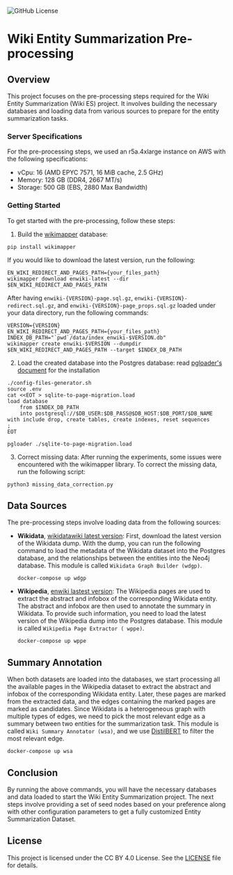 ![GitHub License](https://img.shields.io/github/license/msorkhpar/wiki-entity-summarization-preprocessor)

# Wiki Entity Summarization Pre-processing

## Overview

This project focuses on the pre-processing steps required for the Wiki Entity Summarization (Wiki ES) project. It
involves building the necessary databases and loading data from various sources to prepare for the entity summarization
tasks.

### Server Specifications

For the pre-processing steps, we used an r5a.4xlarge instance on AWS with the following specifications:

- vCpu: 16 (AMD EPYC 7571, 16 MiB cache, 2.5 GHz)
- Memory: 128 GB (DDR4, 2667 MT/s)
- Storage: 500 GB (EBS, 2880 Max Bandwidth)

### Getting Started

To get started with the pre-processing, follow these steps:

1. Build the [wikimapper](https://github.com/jcklie/wikimapper) database:

```shell
pip install wikimapper
````

If you would like to download the latest version, run the following:

```shell
EN_WIKI_REDIRECT_AND_PAGES_PATH={your_files_path}
wikimapper download enwiki-latest --dir $EN_WIKI_REDIRECT_AND_PAGES_PATH
```

After having `enwiki-{VERSION}-page.sql.gz`, `enwiki-{VERSION}-redirect.sql.gz`,
and `enwiki-{VERSION}-page_props.sql.gz` loaded under your data directory, run the following commands:

```shell
VERSION={VERSION}
EN_WIKI_REDIRECT_AND_PAGES_PATH={your_files_path}
INDEX_DB_PATH="`pwd`/data/index_enwiki-$VERSION.db"
wikimapper create enwiki-$VERSION --dumpdir $EN_WIKI_REDIRECT_AND_PAGES_PATH --target $INDEX_DB_PATH
```

2. Load the created database into the Postgres database:
   read [pgloader's document](https://pgloader.readthedocs.io/en/latest/install.html) for the installation

```shell
./config-files-generator.sh
source .env
cat <<EOT > sqlite-to-page-migration.load
load database
    from $INDEX_DB_PATH
    into postgresql://$DB_USER:$DB_PASS@$DB_HOST:$DB_PORT/$DB_NAME
with include drop, create tables, create indexes, reset sequences
;
EOT

pgloader ./sqlite-to-page-migration.load
```

3. Correct missing data: After running the experiments, some issues were encountered with the wikimapper library.
   To correct the missing data, run the following script:

```shell 
python3 missing_data_correction.py
```

## Data Sources

The pre-processing steps involve loading data from the following sources:

- **Wikidata**, [wikidatawiki latest version](https://dumps.wikimedia.org/wikidatawiki/latest/):
  First, download the latest version of the Wikidata dump. With the dump, you can run the following command to load the
  metadata of the Wikidata dataset into the Postgres database, and the relationships between the entities into the Neo4j
  database. This module is called `Wikidata Graph Builder (wdgp)`.
  ```shell
  docker-compose up wdgp
  ```
- **Wikipedia**, [enwiki lastest version](https://dumps.wikimedia.org/enwiki/latest/):
  The Wikipedia pages are used to extract the abstract and infobox of the corresponding Wikidata entity. The abstract
  and infobox are then used to annotate the summary in Wikidata. To provide such information, you need to load the
  latest version of the Wikipedia dump into the Postgres database. This module is called `Wikipedia Page Extractor (
  wppe)`.
    ```shell
    docker-compose up wppe
    ```

## Summary Annotation

When both datasets are loaded into the databases, we start processing all the available pages in the Wikipedia dataset
to extract the abstract and infobox of the corresponding Wikidata entity. Later, these pages are marked from the
extracted data, and the edges containing the marked pages are marked as candidates. Since Wikidata is a heterogeneous
graph with multiple types of edges, we need to pick the most relevant edge as a summary between two entities for the
summarization task. This module is called `Wiki Summary Annotator (wsa)`, and we
use [DistilBERT](https://arxiv.org/abs/1910.01108)  to filter the most relevant edge.

```shell
docker-compose up wsa
```

## Conclusion

By running the above commands, you will have the necessary databases and data loaded to start the Wiki Entity
Summarization project. The next steps involve providing a set of seed nodes based on your preference along with other
configuration parameters to get a fully customized Entity Summarization Dataset.

## License

This project is licensed under the CC BY 4.0 License. See the [LICENSE](LICENSE) file for details.
